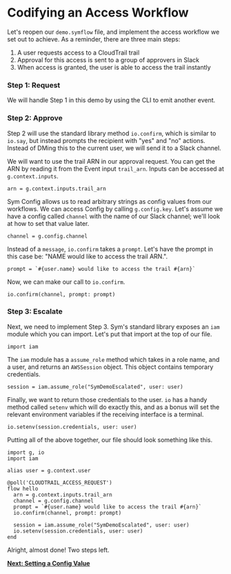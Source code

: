 # Codifying an Access Workflow

Let's reopen our `demo.symflow` file, and implement the access workflow we set out to achieve. As a reminder, there are three main steps:

1. A user requests access to a CloudTrail trail
2. Approval for this access is sent to a group of approvers in Slack
3. When access is granted, the user is able to access the trail instantly

### Step 1: Request

We will handle Step 1 in this demo by using the CLI to emit another event.

### Step 2: Approve

Step 2 will use the standard library method `io.confirm`, which is similar to `io.say`, but instead prompts the recipient with "yes" and "no" actions. Instead of DMing this to the current user, we will send it to a Slack channel.

We will want to use the trail ARN in our approval request. You can get the ARN by reading it from the Event input `trail_arn`. Inputs can be accessed at `g.context.inputs`.

```symflow
arn = g.context.inputs.trail_arn
```

Sym Config allows us to read arbitrary strings as config values from our workflows. We can access Config by calling `g.config.key`. Let's assume we have a config called `channel` with the name of our Slack channel; we'll look at how to set that value later.

```symflow
channel = g.config.channel
```

Instead of a `message`, `io.confirm` takes a `prompt`. Let's have the prompt in this case be: "NAME would like to access the trail ARN.".

```symflow
prompt = `#{user.name} would like to access the trail #{arn}`
```

Now, we can make our call to `io.confirm`.

```symflow
io.confirm(channel, prompt: prompt)
```

### Step 3: Escalate

Next, we need to implement Step 3. Sym's standard library exposes an `iam` module which you can import. Let's put that import at the top of our file.

```symflow
import iam
```

The `iam` module has a `assume_role` method which takes in a role name, and a user, and returns an `AWSSession` object. This object contains temporary credentials.

```symflow
session = iam.assume_role("SymDemoEscalated", user: user)
```

Finally, we want to return those credentials to the user. `io` has a handy method called `setenv` which will do exactly this, and as a bonus will set the relevant environment variables if the receiving interface is a terminal.

```symflow
io.setenv(session.credentials, user: user)
```

Putting all of the above together, our file should look something like this.

```symflow
import g, io
import iam

alias user = g.context.user

@poll('CLOUDTRAIL_ACCESS_REQUEST')
flow hello
  arn = g.context.inputs.trail_arn
  channel = g.config.channel
  prompt = `#{user.name} would like to access the trail #{arn}`
  io.confirm(channel, prompt: prompt)

  session = iam.assume_role("SymDemoEscalated", user: user)
  io.setenv(session.credentials, user: user)
end
```

Alright, almost done! Two steps left.

**[Next: Setting a Config Value](08_setting_config.md)**
